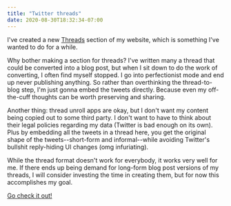 ```yaml
---
title: "Twitter threads"
date: 2020-08-30T18:32:34-07:00
---
```


I've created a new [Threads](/threads) section of my website, which is something I've wanted to do for a while.
<!--more-->

Why bother making a section for threads? I've written many a thread that could be converted into a blog post, but when I sit down to do the work of converting, I often find myself stopped. I go into perfectionist mode and end up never publishing anything. So rather than overthinking the thread-to-blog step, I'm just gonna embed the tweets directly. Because even my off-the-cuff thoughts can be worth preserving and sharing.

Another thing: thread unroll apps are okay, but I don't want my content being copied out to some third party. I don't want to have to think about their legal policies regarding my data (Twitter is bad enough on its own). Plus by embedding all the tweets in a thread here, you get the original shape of the tweets--short-form and informal--while avoiding Twitter's bullshit reply-hiding UI changes (omg infuriating).

While the thread format doesn't work for everybody, it works very well for me. If there ends up being demand for long-form blog post versions of my threads, I will consider investing the time in creating them, but for now this accomplishes my goal.

[Go check it out!](/threads)
